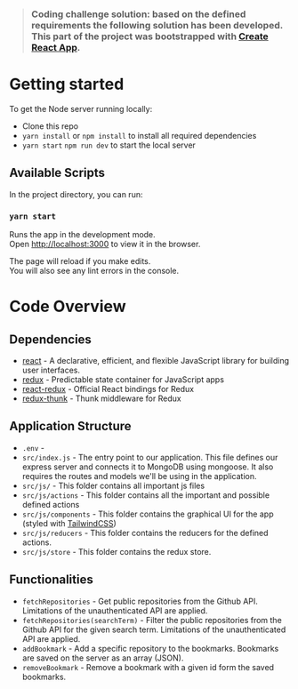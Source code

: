 > ### Coding challenge solution: based on the defined requirements the following solution has been developed. This part of the project was bootstrapped with [Create React App](https://github.com/facebook/create-react-app).

# Getting started

To get the Node server running locally:

- Clone this repo
- `yarn install` or `npm install` to install all required dependencies
- `yarn start` `npm run dev` to start the local server

## Available Scripts

In the project directory, you can run:

### `yarn start`

Runs the app in the development mode.<br />
Open [http://localhost:3000](http://localhost:3000) to view it in the browser.

The page will reload if you make edits.<br />
You will also see any lint errors in the console.

# Code Overview

## Dependencies

- [react](https://github.com/facebook/react) - A declarative, efficient, and flexible JavaScript library for building user interfaces.
- [redux](https://github.com/reduxjs/redux) - Predictable state container for JavaScript apps
- [react-redux](https://github.com/reduxjs/react-redux) - Official React bindings for Redux
- [redux-thunk](https://github.com/reduxjs/redux-thunk) - Thunk middleware for Redux


## Application Structure

- `.env` -
- `src/index.js` - The entry point to our application. This file defines our express server and connects it to MongoDB using mongoose. It also requires the routes and models we'll be using in the application.
- `src/js/` - This folder contains all important js files
- `src/js/actions` - This folder contains all the important and possible defined actions
- `src/js/components` - This folder contains the graphical UI for the app (styled with [TailwindCSS](https://tailwindcss.com))
- `src/js/reducers` - This folder contains the reducers for the defined actions.
- `src/js/store` - This folder contains the redux store.

## Functionalities

- `fetchRepositories` - Get public repositories from the Github API. Limitations of the unauthenticated API are applied.
- `fetchRepositories(searchTerm)` - Filter the public repositories from the Github API for the given search term. Limitations of the unauthenticated API are applied.
- `addBookmark` - Add a specific repository to the bookmarks. Bookmarks are saved on the server as an array (JSON). 
- `removeBookmark` - Remove a bookmark with a given id form the saved bookmarks. 
